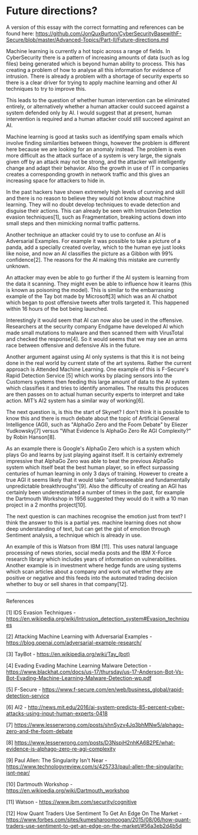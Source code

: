 
# Future directions?

A version of this essay with the correct formatting and references can be found here: https://github.com/JonQuxBurton/CyberSecurityBasewithF-Secure/blob/master/Advanced-Topics/Part-II/Future-directions.md

Machine learning is currently a hot topic across a range of fields. In CyberSecurity there is a pattern of increasing amounts of data (such as log files) being generated which is beyond human ability to process. This has creating a problem of how to analyse all this information for evidence of intrusion. There is already a problem with a shortage of security experts so there is a clear driver for trying to apply machine learning and other AI techniques to try to improve this.

This leads to the question of whether human intervention can be eliminated entirely, or alternatively whether a human attacker could succeed against a system defended only by AI. I would suggest that at present, human intervention is required and a human attacker could still succeed against an AI.
 
Machine learning is good at tasks such as identifying spam emails which involve finding similarities between things, however the problem is different here because we are looking for an anomaly instead. The problem is even more difficult as the attack surface of a system is very large, the signals given off by an attack may not be strong, and the attacker will intelligently change and adapt their behavior. Also the growth in use of IT in companies creates a corresponding growth in network traffic and this gives an increasing space for attackers to hide in.

In the past hackers have shown extremely high levels of cunning and skill and there is no reason to believe they would not know about machine learning. They will no doubt develop techniques to evade detection and disguise their actions. This can already be seen with Intrusion Detection evasion techniques[1], such as Fragmentation, breaking actions down into small steps and then mimicking normal traffic patterns.

Another technique an attacker could try to use to confuse an AI is Adversarial Examples. For example it was possible to take a picture of a panda, add a specially created overlay, which to the human eye just looks like noise, and now an AI classifies the picture as a Gibbon with 99% confidence[2]. The reasons for the AI making this mistake are currently unknown.

An attacker may even be able to go further if the AI system is learning from the data it scanning. They might even be able to influence how it learns (this is known as poisoning the model). This is similar to the embarrassing example of the Tay bot made by Microsoft[3] which was an AI chatbot which began to post offensive tweets after trolls targeted it. This happened within 16 hours of the bot being launched.

Interestingly it would seem that AI can now also be used in the offensive. Researchers at the security company Endgame have developed AI which made small 
mutations to malware and then scanned them with VirusTotal and checked the response[4]. So it would seems that we may see an arms race between offensive and defensive AIs in the future. 

Another argument against using AI only systems is that this it is not being done in the real world by current state of the art systems. Rather the current approach is Attended Machine Learning. One example of this is F-Secure's Rapid Detection Service [5]  which works by placing sensors into the Customers systems then feeding this large amount of data to the AI system which classifies it and tries to identify anomalies. The results this produces are then passes on to actual human security experts to interpret and take action. MIT’s AI2 system has a similar way of working[6].

The next question is, is this the start of Skynet?
I don't think it is possible to know this and there is much debate about the topic of Artificial General Intelligence (AGI), such as 
"AlphaGo Zero and the Foom Debate" by Eliezer Yudkowsky[7] versus "What Evidence Is AlphaGo Zero Re AGI Complexity?" by Robin Hanson[8].

As an example there is Google's AlphaGo Zero which is a system which plays Go and learns by just playing against itself. It is certainly extremely impressive that AlphaGo Zero was able to beat the previous AlphaGo system which itself beat the best human player, so in effect surpassing centuries of human learning in only 3 days of training. However to create a true AGI it seems likely that it would take "unforeseeable and fundamentally unpredictable breakthroughs"[9]. Also the difficulty of creating an AGI has certainly been underestimated a number of times in the past, for example the Dartmouth Workshop in 1956 suggested they would do it with a 10 man project in a 2 months project[10]. 

The next question is can machines recognise the emotion just from text?
I think the answer to this is a partial yes. machine learning does not show deep understanding of text, but can get the gist of emotion through Sentiment analysis, a technique which is already in use.

An example of this is Watson from IBM [11]. This uses natural language processing of news stories, social media posts and the IBM X-Force research library which includes years of information on vulnerabilities. Another example is in investment where hedge funds are using systems which scan articles about a company and work out whether they are positive or negative and this feeds into the automated trading decision whether to buy or sell shares in that company[12].
 
 ---
 
 References
 
 [1] IDS Evasion Techniques - https://en.wikipedia.org/wiki/Intrusion_detection_system#Evasion_techniques
 
 [2] Attacking Machine Learning with Adversarial Examples - https://blog.openai.com/adversarial-example-research/
 
 [3] TayBot -  https://en.wikipedia.org/wiki/Tay_(bot)
 
 [4] Evading Evading Machine Learning Malware Detection - https://www.blackhat.com/docs/us-17/thursday/us-17-Anderson-Bot-Vs-Bot-Evading-Machine-Learning-Malware-Detection-wp.pdf
 
 [5] F-Secure - https://www.f-secure.com/en/web/business_global/rapid-detection-service
 
 [6] AI2 - http://news.mit.edu/2016/ai-system-predicts-85-percent-cyber-attacks-using-input-human-experts-0418
 
 [7] https://www.lesserwrong.com/posts/shnSyzv4Jq3bhMNw5/alphago-zero-and-the-foom-debate
 
 [8] https://www.lesserwrong.com/posts/D3NspiH2nhKA6B2PE/what-evidence-is-alphago-zero-re-agi-complexity
 
 [9] Paul Allen: The Singularity Isn't Near - https://www.technologyreview.com/s/425733/paul-allen-the-singularity-isnt-near/
 
 [10] Dartmouth Workshop - https://en.wikipedia.org/wiki/Dartmouth_workshop
 
 [11] Watson - https://www.ibm.com/security/cognitive
 
 [12] How Quant Traders Use Sentiment To Get An Edge On The Market - 
https://www.forbes.com/sites/kumesharoomoogan/2015/08/06/how-quant-traders-use-sentiment-to-get-an-edge-on-the-market/#56a3eb2d4b5d
